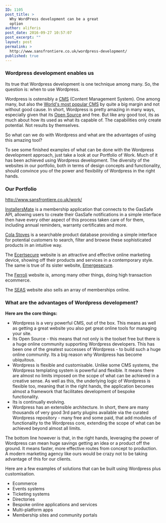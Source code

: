 ```yaml
---
ID: 1105
post_title: >
  Why WordPress development can be a great
  option
author: aliferis
post_date: 2016-09-27 10:57:07
post_excerpt: ""
layout: post
permalink: >
  http://www.sansfrontiere.co.uk/wordpress-development/
published: true
---
```

<h3>Wordpress development enables us</h3>
Its true that Wordpress development is one technique among many. So, the question is: when to use Wordpress.

Wordpress is ostensibly a <span style="text-decoration: underline;"><a href="https://en.wikipedia.org/wiki/Content_management_system" target="_blank" rel="nofollow">CMS</a></span> (Content Management System). One among many, but also the <span style="text-decoration: underline;"><a href="http://trends.builtwith.com/cms" rel="nofollow">World's most popular CMS</a></span> by quite a big margin and not without good cause. In short, Wordpress is pretty amazing in many ways, especially given that its <a href="https://opensource.com/resources/what-open-source" target="_blank" rel="nofollow">Open Source</a> and free. But like any good tool, its as much about how its used as what its capable of. The capabilities only create potential. Not results by themselves.

So what can we do with Wordpress and what are the advantages of using this amazing tool?

To see some finished examples of what can be done with the Wordpress development approach, just take a look at our Portfolio of Work. Much of it has been achieved using Wordpress development. The diversity of the websites in our portfolio, both in terms of design concepts and functionality, should convince you of the power and flexibility of Wordpress in the right hands.
<h3>Our Portfolio</h3>
<a href="http://www.sansfrontiere.co.uk/work/" rel="nofollow">http://www.sansfrontiere.co.uk/work/</a>

<span style="text-decoration: underline;"><a href="http://www.installersmate.co.uk" target="_blank" rel="nofollow">InstallersMate</a></span> is a membership application that connects to the GasSafe API, allowing users to create their GasSafe notifications in a simple interface then have every other aspect of this process taken care of for them, including annual reminders, warranty certificates and more.

<span style="text-decoration: underline;"><a href="http://www.colastoves.co.uk" target="_blank" rel="nofollow">Cola Stoves</a></span> is a searchable product database providing a simple interface for potential customers to search, filter and browse these sophisticated products in an intuitive way.

The <a href="http://ecertsecure.co.uk/" target="_blank" rel="nofollow">Ecertsecure</a> website is an attractive and effective online marketing device, showing off their products and services in a contemporary style. The same is true of its sister website, <a href="http://www.emergesecure.com/" target="_blank" rel="nofollow">Emergesecure</a>.

The <span style="text-decoration: underline;"><a href="http://www.ferroli.co.uk" target="_blank" rel="nofollow">Ferroli</a></span> website is, among many other things, doing high transaction ecommerce.

The <span style="text-decoration: underline;"><a href="http://www.seas.org.uk" target="_blank" rel="nofollow">SEAS</a></span> website also sells an array of memberships online.
<h3>What are the advantages of Wordpress development?</h3>
<strong>Here are the core things:</strong>
<ul>
 	<li>Wordpress is a very powerful CMS, out of the box. This means as well as getting a great website you also get great online tools for managing your site.</li>
 	<li>Its Open Source - this means that not only is the toolset free but there is a huge online community supporting Wordpress developers. This has been one of the greatest successes of Wordpress - to build such a huge online community. Its a big reason why Wordpress has become ubiquitous.</li>
 	<li>Wordpress is flexible and customisable. Unlike some CMS systems, the Wordpress templating system is powerful and flexible. It means there are almost no limits imposed on the scope of what can be achieved in a creative sense. As well as this, the underlying logic of Wordpress is flexible too, meaning that in the right hands, the application becomes almost a framework that facilitates development of bespoke functionality.</li>
 	<li>Its is continually evolving.</li>
 	<li>Wordpress has an extensible architecture. In short, there are many thousands of very good 3rd party plugins available via the curated Wordpress repository - many free and some paid, that add modules of functionality to the Wordpress core, extending the scope of what can be achieved beyond almost all limits.</li>
</ul>
The bottom line however is that, in the right hands, leveraging the power of Wordpress can mean huge savings getting an idea or a product off the ground. It means faster, more effective routes from concept to production. A modern marketing agency like ours would be crazy not to be taking advantage of this for our clients.

Here are a few examples of solutions that can be built using Wordpress plus customisation.
<ul>
 	<li>Ecommerce</li>
 	<li>Events systems</li>
 	<li>Ticketing systems</li>
 	<li>Directories</li>
 	<li>Bespoke online applications and services</li>
 	<li>Multi-platform apps</li>
 	<li>Membership sites and community portals</li>
</ul>